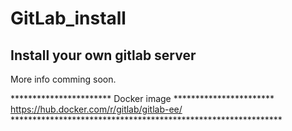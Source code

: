 # GitLab_install
## Install your own gitlab server 

More info comming soon.

*********************** Docker image *********************** <br/>
https://hub.docker.com/r/gitlab/gitlab-ee/  <br/>
************************************************************** <br/>


